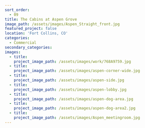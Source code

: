 ```yaml
---
sort_order:
  - 09
title: The Cabins at Aspen Grove
image_path: /assets/images/Aspen_Straight_front.jpg
featured_project: false
location: 'Fort Collins, CO'
categories:
  - Commercial
secondary_categories:
images:
  - title:
    project_image_path: /assets/images/work/768A9759.jpg
  - title:
    project_image_path: /assets/images/aspen-corner-wide.jpg
  - title:
    project_image_path: /assets/images/aspen-side.jpg
  - title:
    project_image_path: /assets/images/aspen-lobby.jpg
  - title:
    project_image_path: /assets/images/aspen-dog-area.jpg
  - title:
    project_image_path: /assets/images/aspen-dog-area2.jpg
  - title:
    project_image_path: /assets/images/Aspen_meetingroom.jpg
---
```


